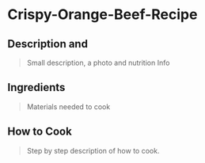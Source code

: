 # Crispy-Orange-Beef-Recipe


## Description and 

> Small description, a photo and nutrition Info

## Ingredients

> Materials needed to cook

## How to Cook

> Step by step description of how to cook.